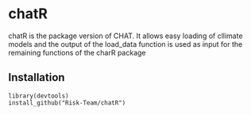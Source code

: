 # chatR
chatR is the package version of CHAT. It allows easy loading of cllimate models and the output of the load_data function is used as input for the remaining functions of the charR package

## Installation

``` 
library(devtools)
install_github("Risk-Team/chatR")
```

